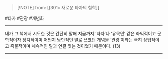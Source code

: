  > [!NOTE] from: [[301c 새로운 타자의 철학]]
 > 

#타자 #관광 #개념화

--- 
내가 그 책에서 시도한 것은 간단히 말해 지금까지 ‘타자’나 ‘유목민’ 같은 좌익적이고 문학적이자 정치적이며 어쩐지 낭만적인 말로 쓰였던 개념을 ‘관광’이라는 극히 상업적이고 즉물적이며 세속적인 말과 연결 짓는 것이었기 때문이다. (13)


--- 
